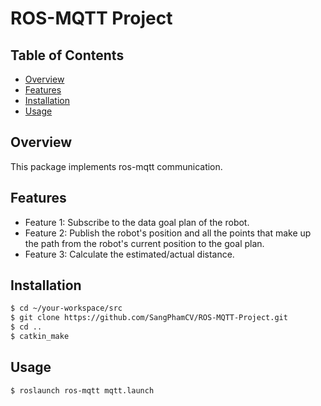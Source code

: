 # ROS-MQTT Project

## Table of Contents

- [Overview](#overview)
- [Features](#features)
- [Installation](#installation)
- [Usage](#usage)

## Overview

This package implements ros-mqtt communication.

## Features

- Feature 1: Subscribe to the data goal plan of the robot.
- Feature 2: Publish the robot's position and all the points that make up the path from the robot's current position to the goal plan.
- Feature 3: Calculate the estimated/actual distance.

## Installation

```bash
$ cd ~/your-workspace/src
$ git clone https://github.com/SangPhamCV/ROS-MQTT-Project.git
$ cd ..
$ catkin_make
```

## Usage

```bash
$ roslaunch ros-mqtt mqtt.launch
